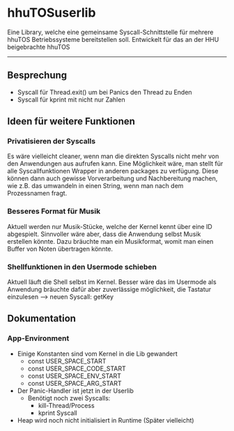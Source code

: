 # hhuTOSuserlib
Eine Library, welche eine gemeinsame Syscall-Schnittstelle für mehrere hhuTOS Betriebssysteme bereitstellen soll. Entwickelt für das an der HHU beigebrachte hhuTOS

---

## Besprechung
- Syscall für Thread.exit() um bei Panics den Thread zu Enden
- Syscall für kprint mit nicht nur Zahlen


## Ideen für weitere Funktionen
### Privatisieren der Syscalls
Es wäre vielleicht cleaner, wenn man die direkten Syscalls nicht mehr von den Anwendungen aus aufrufen kann. Eine Möglichkeit wäre, man stellt für alle Syscallfunktionen Wrapper in anderen packages zu verfügung. Diese können dann auch gewisse Vorverarbeitung und Nachbereitung machen, wie z.B. das umwandeln in einen String, wenn man nach dem Prozessnamen fragt.

### Besseres Format für Musik
Aktuell werden nur Musik-Stücke, welche der Kernel kennt über eine ID abgespielt. Sinnvoller wäre aber, dass die Anwendung selbst Musik erstellen könnte. Dazu bräuchte man ein Musikformat, womit man einen Buffer von Noten übertragen könnte.

### Shellfunktionen in den Usermode schieben
Aktuell läuft die Shell selbst im Kernel. Besser wäre das im Usermode als Anwendung bräuchte dafür aber zuverlässige möglichkeit, die Tastatur einzulesen
--> neuen Syscall: getKey



## Dokumentation

### App-Environment
- Einige Konstanten sind vom Kernel in die Lib gewandert
  - const USER_SPACE_START
  - const USER_SPACE_CODE_START
  - const USER_SPACE_ENV_START
  - const USER_SPACE_ARG_START
- Der Panic-Handler ist jetzt in der Userlib
  - Benötigt noch zwei Syscalls:
    - kill-Thread/Process
    - kprint Syscall
- Heap wird noch nicht initialisiert in Runtime (Später vielleicht) 
 